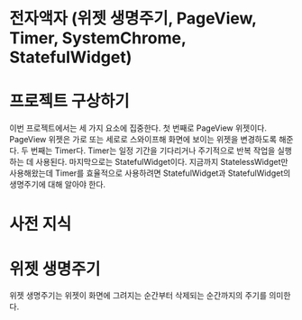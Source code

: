 # **전자액자 (위젯 생명주기, PageView, Timer, SystemChrome, StatefulWidget)**  
# **프로젝트 구상하기**  
이번 프로젝트에서는 세 가지 요소에 집중한다. 첫 번째로 PageView 위젯이다. PageView 위젯은 가로 또는 세로로 스와이프해 
화면에 보이는 위젯을 변경하도록 해준다. 두 번째는 Timer다. Timer는 일정 기간을 기다리거나 주기적으로 반복 작업을 
실행하는 데 사용된다. 마지막으로는 StatefulWidget이다. 지금까지 StatelessWidget만 사용해왔는데 Timer를 효율적으로 
사용하려면 StatefulWidget과 StatefulWidget의 생명주기에 대해 알아야 한다.  
  
# **사전 지식**  
# **위젯 생명주기**  
위젯 생명주기는 위젯이 화면에 그려지는 순간부터 삭제되는 순간까지의 주기를 의미한다.  
  
